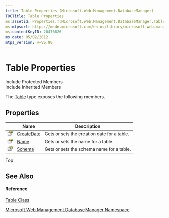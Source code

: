 ```yaml
---
title: Table Properties (Microsoft.Web.Management.DatabaseManager)
TOCTitle: Table Properties
ms:assetid: Properties.T:Microsoft.Web.Management.DatabaseManager.Table
ms:mtpsurl: https://msdn.microsoft.com/en-us/library/microsoft.web.management.databasemanager.table_properties(v=VS.90)
ms:contentKeyID: 20476626
ms.date: 05/02/2012
mtps_version: v=VS.90
---
```


# Table Properties

Include Protected Members  
Include Inherited Members  

The [Table](table-class-microsoft-web-management-databasemanager.md) type exposes the following members.

## Properties

||Name|Description|
|--- |--- |--- |
|![Public property](images/Dd565931.pubproperty(en-us,VS.90).gif "Public property")|[CreateDate](table-createdate-property-microsoft-web-management-databasemanager.md)|Gets or sets the creation date for a table.|
|![Public property](images/Dd565931.pubproperty(en-us,VS.90).gif "Public property")|[Name](table-name-property-microsoft-web-management-databasemanager.md)|Gets or sets the name for a table.|
|![Public property](images/Dd565931.pubproperty(en-us,VS.90).gif "Public property")|[Schema](table-schema-property-microsoft-web-management-databasemanager.md)|Gets or sets the schema name for a table.|

Top

## See Also

#### Reference

[Table Class](table-class-microsoft-web-management-databasemanager.md)

[Microsoft.Web.Management.DatabaseManager Namespace](microsoft-web-management-databasemanager-namespace.md)

